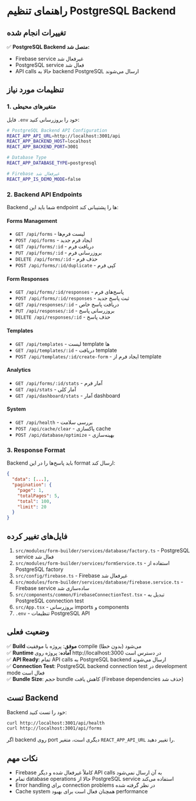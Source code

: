 # راهنمای تنظیم PostgreSQL Backend

## تغییرات انجام شده

✅ **PostgreSQL Backend متصل شد:**
- Firebase service غیرفعال شد
- PostgreSQL service فعال شد  
- API calls حالا به backend PostgreSQL ارسال می‌شوند

## تنظیمات مورد نیاز

### 1. متغیرهای محیطی
فایل `.env` خود را بروزرسانی کنید:

```bash
# PostgreSQL Backend API Configuration
REACT_APP_API_URL=http://localhost:3001/api
REACT_APP_BACKEND_HOST=localhost
REACT_APP_BACKEND_PORT=3001

# Database Type
REACT_APP_DATABASE_TYPE=postgresql

# Firebase غیرفعال شد
REACT_APP_IS_DEMO_MODE=false
```

### 2. Backend API Endpoints
Backend شما باید این endpoint ها را پشتیبانی کند:

#### Forms Management
- `GET /api/forms` - لیست فرم‌ها
- `POST /api/forms` - ایجاد فرم جدید
- `GET /api/forms/:id` - دریافت فرم
- `PUT /api/forms/:id` - بروزرسانی فرم
- `DELETE /api/forms/:id` - حذف فرم
- `POST /api/forms/:id/duplicate` - کپی فرم

#### Form Responses
- `GET /api/forms/:id/responses` - پاسخ‌های فرم
- `POST /api/forms/:id/responses` - ثبت پاسخ جدید
- `GET /api/responses/:id` - دریافت پاسخ خاص
- `PUT /api/responses/:id` - بروزرسانی پاسخ
- `DELETE /api/responses/:id` - حذف پاسخ

#### Templates
- `GET /api/templates` - لیست template ها
- `GET /api/templates/:id` - دریافت template
- `POST /api/templates/:id/create-form` - ایجاد فرم از template

#### Analytics
- `GET /api/forms/:id/stats` - آمار فرم
- `GET /api/stats` - آمار کلی
- `GET /api/dashboard/stats` - آمار dashboard

#### System
- `GET /api/health` - بررسی سلامت
- `POST /api/cache/clear` - پاکسازی cache
- `POST /api/database/optimize` - بهینه‌سازی

### 3. Response Format
Backend باید پاسخ‌ها را در این format ارسال کند:

```json
{
  "data": [...],
  "pagination": {
    "page": 1,
    "totalPages": 5,
    "total": 100,
    "limit": 20
  }
}
```

## فایل‌های تغییر کرده

1. `src/modules/form-builder/services/database/factory.ts` - PostgreSQL service فعال شد
2. `src/modules/form-builder/services/formService.ts` - استفاده از PostgreSQL factory
3. `src/config/firebase.ts` - Firebase غیرفعال شد
4. `src/modules/form-builder/services/database/firebase.service.ts` - Firebase service ساده‌سازی شد
5. `src/components/common/FirebaseConnectionTest.tsx` - تبدیل به PostgreSQL connection test
6. `src/App.tsx` - بروزرسانی imports و components
7. `.env` - تنظیمات PostgreSQL API

## وضعیت فعلی

✅ **Build موفق**: پروژه با موفقیت compile می‌شود (بدون خطا)  
✅ **Runtime آماده**: پروژه روی http://localhost:3000 در دسترس است  
✅ **API Ready**: تمام API calls به PostgreSQL backend ارسال می‌شوند  
✅ **Connection Test**: PostgreSQL backend connection test در development mode فعال است  
✅ **Bundle Size**: حجم bundle کاهش یافت (Firebase dependencies حذف شد)  

## تست Backend

Backend خود را تست کنید:

```bash
curl http://localhost:3001/api/health
curl http://localhost:3001/api/forms
```

اگر backend روی port دیگری است، متغیر `REACT_APP_API_URL` را تغییر دهید.

## نکات مهم

- Firebase کاملاً غیرفعال شده و دیگر API calls به آن ارسال نمی‌شود
- تمام database operations حالا از PostgreSQL service استفاده می‌کند
- Error handling برای connection problems در نظر گرفته شده
- Cache system همچنان فعال است برای بهبود performance 